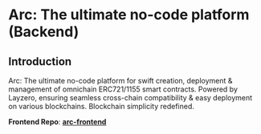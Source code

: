 # Arc: The ultimate no-code platform (Backend)


## **Introduction**

Arc: The ultimate no-code platform for swift creation, deployment & management of omnichain ERC721/1155 smart contracts. Powered by Layzero, ensuring seamless cross-chain compatibility & easy deployment on various blockchains. Blockchain simplicity redefined.


**Frontend Repo**: **[arc-frontend](https://github.com/3ndre/arc)**
